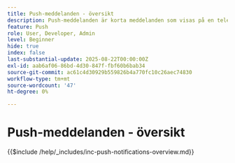 ```yaml
---
title: Push-meddelanden - översikt
description: Push-meddelanden är korta meddelanden som visas på en telefon, surfplatta eller dator - även när användaren inte använder appen som skickade dem. De är ett sätt för appar att"knacka på dig på axeln" och få din uppmärksamhet.
feature: Push
role: User, Developer, Admin
level: Beginner
hide: true
index: false
last-substantial-update: 2025-08-22T00:00:00Z
exl-id: aab6af06-86bd-4d30-847f-fbf60b6bab34
source-git-commit: ac61c4d30929b559826b4a770fc10c26aec74830
workflow-type: tm+mt
source-wordcount: '47'
ht-degree: 0%

---
```


# Push-meddelanden - översikt

{{$include /help/_includes/inc-push-notifications-overview.md}}
